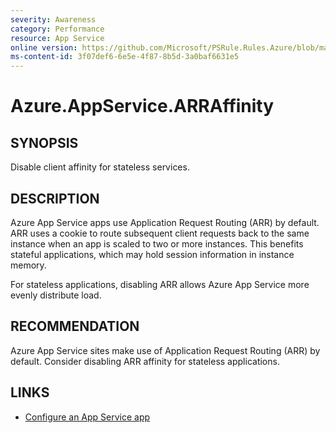 ```yaml
---
severity: Awareness
category: Performance
resource: App Service
online version: https://github.com/Microsoft/PSRule.Rules.Azure/blob/main/docs/rules/en/Azure.AppService.ARRAffinity.md
ms-content-id: 3f07def6-6e5e-4f87-8b5d-3a0baf6631e5
---
```


# Azure.AppService.ARRAffinity

## SYNOPSIS

Disable client affinity for stateless services.

## DESCRIPTION

Azure App Service apps use Application Request Routing (ARR) by default.
ARR uses a cookie to route subsequent client requests back to the same instance when an app is scaled to two or more instances.
This benefits stateful applications, which may hold session information in instance memory.

For stateless applications, disabling ARR allows Azure App Service more evenly distribute load.

## RECOMMENDATION

Azure App Service sites make use of Application Request Routing (ARR) by default.
Consider disabling ARR affinity for stateless applications.

## LINKS

- [Configure an App Service app](https://docs.microsoft.com/en-us/azure/app-service/configure-common#configure-general-settings)
